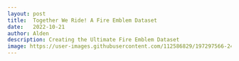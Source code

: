 ```yaml
---
layout: post
title:  Together We Ride! A Fire Emblem Dataset
date:   2022-10-21
author: Alden
description: Creating the Ultimate Fire Emblem Dataset
image: https://user-images.githubusercontent.com/112586829/197297566-24c3e4f4-a966-43b8-8207-bd3b93b6736a.png
---
```

